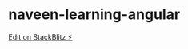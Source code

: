 # naveen-learning-angular

[Edit on StackBlitz ⚡️](https://stackblitz.com/edit/naveen-learning-angular)